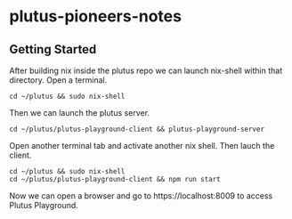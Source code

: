 # plutus-pioneers-notes
## Getting Started

After building nix inside the plutus repo we can launch nix-shell within that directory. Open a terminal.

` cd ~/plutus && sudo nix-shell `

Then we can launch the plutus server.

` cd ~/plutus/plutus-playground-client && plutus-playground-server ` 

Open another terminal tab and activate another nix shell. Then lauch the client.

```
cd ~/plutus && sudo nix-shell
cd ~/plutus/plutus-playground-client && npm run start
```

Now we can open a browser and go to https://localhost:8009 to access Plutus Playground.





